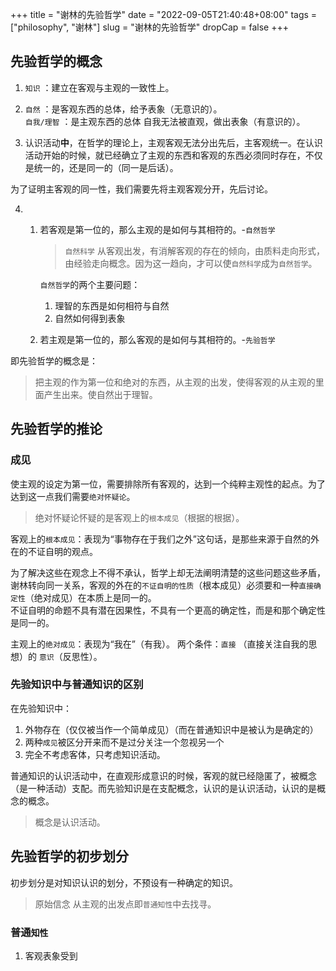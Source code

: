 +++
title = "谢林的先验哲学"
date = "2022-09-05T21:40:48+08:00"
tags = ["philosophy", "谢林"]
slug = "谢林的先验哲学"
dropCap = false
+++
 

## 先验哲学的概念

1. `知识` ：建立在客观与主观的一致性上。

2. `自然` ：是客观东西的总体，给予表象（无意识的）。   
    `自我/理智` ：是主观东西的总体 自我无法被直观，做出表象（有意识的）。

3. 认识活动**中**，在哲学的理论上，主观客观无法分出先后，主客观统一。在认识活动开始的时候，就已经确立了主观的东西和客观的东西必须同时存在，不仅是统一的，还是同一的（同一是后话）。

为了证明主客观的同一性，我们需要先将主观客观分开，先后讨论。

4.    
   1. 若客观是第一位的，那么主观的是如何与其相符的。-`自然哲学`   
        > `自然科学` 从客观出发，有消解客观的存在的倾向，由质料走向形式，由经验走向概念。因为这一趋向，才可以使`自然科学`成为`自然哲学`。 
        
        `自然哲学`的两个主要问题：   
        1. 理智的东西是如何相符与自然
        2. 自然如何得到表象
   2. 若主观是第一位的，那么客观的是如何与其相符的。-`先验哲学`

即先验哲学的概念是：
>把主观的作为第一位和绝对的东西，从主观的出发，使得客观的从主观的里面产生出来。使自然出于理智。

## 先验哲学的推论

### 成见 
使主观的设定为第一位，需要排除所有客观的，达到一个纯粹主观性的起点。为了达到这一点我们需要`绝对怀疑论`。
>绝对怀疑论怀疑的是客观上的`根本成见`（根据的根据）。

客观上的`根本成见`：表现为“事物存在于我们之外”这句话，是那些来源于自然的外在的不证自明的观点。   
    
为了解决这些在观念上不得不承认，哲学上却无法阐明清楚的这些问题这些矛盾，谢林转向同一关系，客观的外在的`不证自明的性质`（根本成见）必须要和一种`直接确定性`（绝对成见）在本质上是同一的。    
不证自明的命题不具有潜在因果性，不具有一个更高的确定性，而是和那个确定性是同一的。

主观上的`绝对成见`：表现为“我在”（有我）。
两个条件：`直接` （直接关注自我的思想）的 `意识`（反思性）。

### 先验知识中与普通知识的区别
在先验知识中：
1. 外物存在（仅仅被当作一个简单成见）（而在普通知识中是被认为是确定的）
2. 两种`成见`被区分开来而不是过分关注一个忽视另一个
3. 完全不考虑客体，只考虑知识活动。

普通知识的认识活动中，在直观形成意识的时候，客观的就已经隐匿了，被概念（是一种活动）支配。而先验知识是在支配概念，认识的是认识活动，认识的是概念的概念。

>概念是认识活动。


## 先验哲学的初步划分

初步划分是对知识认识的划分，不预设有一种确定的知识。

>原始信念
从主观的出发点即`普通知性`中去找寻。


### 普通`知性`
   1. 客观表象受到